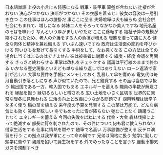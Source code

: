 日本語単語
上役の小言にも鈍感になる
戦車・装甲車
算盤が合わない
辻褄が合わない
決心がつかない
決断がつかない
その衣服を着ると、彼女の容姿は一層引き立つ
この仕事はほんの腰掛だ
事ここに至る
夫婦喧嘩は犬も繰らぬ
会社合併
社会にもまれて、増しになる
姉妹二人をそろってなかなか美人ですね
地元名産のそばを味わう
なんという厚かましいやただ
ここに移転する
福祉予算の規模が縮小されたため、老人の介護をする人の負担が増える
暖簾を潜って店に入る
健全な肉体と精神を兼ね備える
ずいぶん速いですね
政府は生活面の節約を呼びかける
短いひもを繋げて長引くする
手術をして、なお悪くなる
この方法は全ての場合に当てはまるのはできません
彼は被害者に謝罪する
緯度・経度
会議を再開する
さっさと終わらせる
車掌は改札をチェックする
議論は平行線のままで終わる
いかなる歴史現象といえども単なる繰り返しではありえない
ローン返済で家計が苦しい
大事な要件を手帳にメンモしておく
乱暴して傘を傷める
電気代は毎月自動引き落としになる
声が似ていたので、兄と錯覚する
その品は当店では扱う
輸出国である一方、輸入国でもある
エネルギーを蓄える
職員の半数が解雇される
縁起を担う
縁切るらしいと噂される
広い土地を小さく区切る
世界的に異常な暖冬に見舞われる
生活の向上と改善につながる問題です
湖南料理は唐辛子を多く使う
稲の苗を植える
来年度の予算を発表する
この薬は万能で、どんな病気にも効く
笑顔が眩しい
冬でもめったに雪が降らない
弛むことなく
躊躇うことなく
エネルギーを蓄える
今回の失敗をばねにする
代金・大金
森林伐採によって絶滅する
部長に釘を刺されたので、その件について何も君に教えられない
借家生活をする
仕事に情熱を燃やす
随筆で名高い
万事設備が整える
反テロ演習を行う
この拠点は我が軍にとって命の綱です
兄弟は同格に扱う
勉学に勤しむ
勉学に費やす
親戚を招いて誕生祝をする
外でめったなことを言うな
自動車排気ガスを規制すべき









































